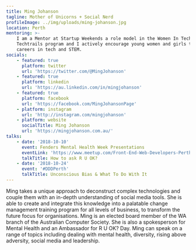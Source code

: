 ```yaml
---
title: Ming Johanson
tagline: Mother of Unicorns + Social Nerd
profileImage: ../img/uploads/ming-johanson.jpg
location: Perth
mentoring: >-
    I am a Mentor at Startup Weekends a role model in the Women In Technology WA
    Techtrails program and I actively encourage young women and girls to pursue
    careers in tech and STEM.
socials:
    - featured: true
      platform: twitter
      url: 'https://twitter.com/@MingJohanson'
    - featured: true
      platform: linkedin
      url: 'https://au.linkedin.com/in/mingjohanson'
    - featured: true
      platform: facebook
      url: 'https://facebook.com/MingJohansonPage'
    - platform: instagram
      url: 'http://instagram.com/mingjohanson'
    - platform: website
      socialTitle: Ming Johanson
      url: 'https://mingjohanson.com.au/'
talks:
    - date: '2018-10-10'
      event: Fenders Mental Health Week Presentations
      eventLink: 'https://www.meetup.com/Front-End-Web-Developers-Perth/events/255158494/'
      talkTitle: How to ask R U OK?
    - date: '2018-10-24'
      event: '#DDDPerth'
      talkTitle: Unconscious Bias & What To Do With It
---
```


Ming takes a unique approach to deconstruct complex technologies and couple them with an in-depth understanding of social media tools. She is able to create and integrate this knowledge into a palatable change management training program for all levels of business, to transform the future focus for organisations. Ming is an elected board member of the WA branch of the Australian Computer Society. She is also a spokesperson for Mental Health and an Ambassador for R U OK? Day. Ming can speak on a range of topics including dealing with mental health, diversity, rising above adversity, social media and leadership.
